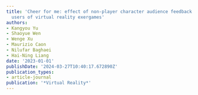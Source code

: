 ```yaml
---
title: 'Cheer for me: effect of non-player character audience feedback on older adult
  users of virtual reality exergames'
authors:
- Kangyou Yu
- Shaoyue Wen
- Wenge Xu
- Maurizio Caon
- Nilufar Baghaei
- Hai-Ning Liang
date: '2023-01-01'
publishDate: '2024-03-27T10:40:17.672890Z'
publication_types:
- article-journal
publication: '*Virtual Reality*'
---
```

